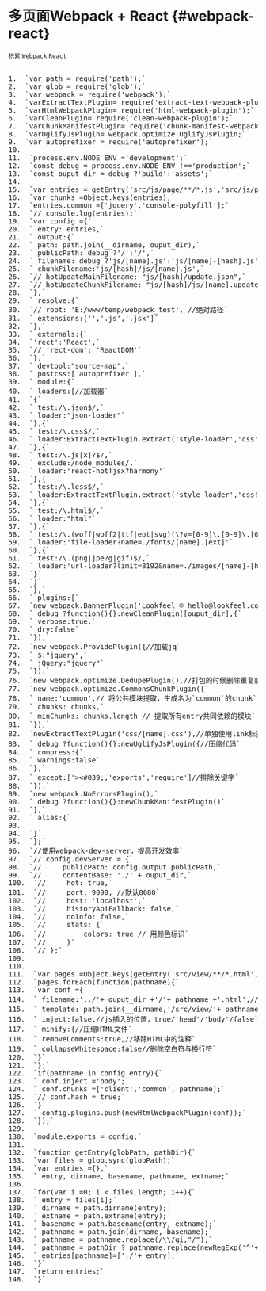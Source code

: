 # 多页面Webpack + React {#webpack-react}

`积累` `Webpack` `React`

<pre class="prettyprint linenums prettyprinted">

1.  `var path = require(&#039;path&#039;);`
2.  `var glob = require(&#039;glob&#039;);`
3.  `var webpack = require(&#039;webpack&#039;);`
4.  `varExtractTextPlugin= require(&#039;extract-text-webpack-plugin&#039;);`
5.  `varHtmlWebpackPlugin= require(&#039;html-webpack-plugin&#039;);`
6.  `varCleanPlugin= require(&#039;clean-webpack-plugin&#039;);`
7.  `varChunkManifestPlugin= require(&#039;chunk-manifest-webpack-plugin&#039;);`
8.  `varUglifyJsPlugin= webpack.optimize.UglifyJsPlugin;`
9.  `var autoprefixer = require(&#039;autoprefixer&#039;);`
10.  
11.  `process.env.NODE_ENV =&#039;development&#039;;`
12.  `const debug = process.env.NODE_ENV !==&#039;production&#039;;`
13.  `const ouput_dir = debug ?&#039;build&#039;:&#039;assets&#039;;`
14.  
15.  `var entries = getEntry(&#039;src/js/page/**/*.js&#039;,&#039;src/js/page/&#039;);`
16.  `var chunks =Object.keys(entries);`
17.  `entries.common =[&#039;jquery&#039;,&#039;console-polyfill&#039;];`
18.  `// console.log(entries);`
19.  `var config ={`
20.  ` entry: entries,`
21.  ` output:{`
22.  ` path: path.join(__dirname, ouput_dir),`
23.  ` publicPath: debug ?&#039;/&#039;:&#039;/&#039;,`
24.  ` filename: debug ?&#039;js/[name].js&#039;:&#039;js/[name]-[hash].js&#039;,`
25.  ` chunkFilename:&#039;js/[hash]/js/[name].js&#039;,`
26.  `// hotUpdateMainFilename: &quot;js/[hash]/update.json&quot;,`
27.  `// hotUpdateChunkFilename: &quot;js/[hash]/js/[name].update.js&quot;,`
28.  `},`
29.  ` resolve:{`
30.  `// root: &#039;E:/www/temp/webpack_test&#039;, //绝对路径`
31.  ` extensions:[&#039;&#039;,&#039;.js&#039;,&#039;.jsx&#039;]`
32.  `},`
33.  ` externals:{`
34.  `&#039;rect&#039;:&#039;React&#039;,`
35.  `// &#039;rect-dom&#039;: &#039;ReactDOM&#039;`
36.  `},`
37.  ` devtool:&quot;source-map&quot;,`
38.  ` postcss:[ autoprefixer ],`
39.  ` module:{`
40.  ` loaders:[//加载器`
41.  `{`
42.  ` test:/\.json$/,`
43.  ` loader:&quot;json-loader&quot;`
44.  `},{`
45.  ` test:/\.css$/,`
46.  ` loader:ExtractTextPlugin.extract(&#039;style-loader&#039;,&#039;css&#039;)`
47.  `},{`
48.  ` test:/\.js[x]?$/,`
49.  ` exclude:/node_modules/,`
50.  ` loader:&#039;react-hot!jsx?harmony&#039;`
51.  `},{`
52.  ` test:/\.less$/,`
53.  ` loader:ExtractTextPlugin.extract(&#039;style-loader&#039;,&#039;css!less&#039;)`
54.  `},{`
55.  ` test:/\.html$/,`
56.  ` loader:&quot;html&quot;`
57.  `},{`
58.  ` test:/\.(woff|woff2|ttf|eot|svg)(\?v=[0-9]\.[0-9]\.[0-9])?$/,`
59.  ` loader:&#039;file-loader?name=./fonts/[name].[ext]&#039;`
60.  `},{`
61.  ` test:/\.(png|jpe?g|gif)$/,`
62.  ` loader:&#039;url-loader?limit=8192&amp;name=./images/[name]-[hash].[ext]&#039;`
63.  `}`
64.  `]`
65.  `},`
66.  ` plugins:[`
67.  `new webpack.BannerPlugin(&#039;Lookfeel © hello@lookfeel.co&#039;),`
68.  ` debug ?function(){}:newCleanPlugin([ouput_dir],{`
69.  ` verbose:true,`
70.  ` dry:false`
71.  `}),`
72.  `new webpack.ProvidePlugin({//加载jq`
73.  ` $:&quot;jquery&quot;,`
74.  ` jQuery:&quot;jquery&quot;`
75.  `}),`
76.  `new webpack.optimize.DedupePlugin(),//打包的时候删除重复或者相似的文件`
77.  `new webpack.optimize.CommonsChunkPlugin({`
78.  ` name:&#039;common&#039;,// 将公共模块提取，生成名为`common`的chunk`
79.  ` chunks: chunks,`
80.  ` minChunks: chunks.length // 提取所有entry共同依赖的模块`
81.  `}),`
82.  `newExtractTextPlugin(&#039;css/[name].css&#039;),//单独使用link标签加载css并设置路径，相对于output配置中的publickPath`
83.  ` debug ?function(){}:newUglifyJsPlugin({//压缩代码`
84.  ` compress:{`
85.  ` warnings:false`
86.  `},`
87.  ` except:[&#039;><#039;,&#039;exports&#039;,&#039;require&#039;]//排除关键字`
88.  `}),`
89.  `new webpack.NoErrorsPlugin(),`
90.  ` debug ?function(){}:newChunkManifestPlugin()`
91.  `],`
92.  ` alias:{`
93.  
94.  `}`
95.  `};`
96.  `//使用webpack-dev-server，提高开发效率`
97.  `// config.devServer = {`
98.  `//     publicPath: config.output.publicPath,`
99.  `//     contentBase: &#039;./&#039; + ouput_dir,`
100.  `//     hot: true,`
101.  `//     port: 9090, //默认8080`
102.  `//     host: &#039;localhost&#039;,`
103.  `//     historyApiFallback: false,`
104.  `//     noInfo: false,`
105.  `//     stats: {`
106.  `//         colors: true // 用颜色标识`
107.  `//     }`
108.  `// };`
109.  
110.  
111.  `var pages =Object.keys(getEntry(&#039;src/view/**/*.html&#039;,&#039;src/view/&#039;));`
112.  `pages.forEach(function(pathname){`
113.  `var conf ={`
114.  ` filename:&#039;../&#039;+ ouput_dir +&#039;/&#039;+ pathname +&#039;.html&#039;,//生成的html存放路径，相对于path`
115.  ` template: path.join(__dirname,&#039;/src/view/&#039;+ pathname +&#039;.html&#039;),//html模板路径`
116.  ` inject:false,//js插入的位置，true/&#039;head&#039;/&#039;body&#039;/false`
117.  ` minify:{//压缩HTML文件`
118.  ` removeComments:true,//移除HTML中的注释`
119.  ` collapseWhitespace:false//删除空白符与换行符`
120.  `}`
121.  `};`
122.  `if(pathname in config.entry){`
123.  ` conf.inject =&#039;body&#039;;`
124.  ` conf.chunks =[&#039;client&#039;,&#039;common&#039;, pathname];`
125.  `// conf.hash = true;`
126.  `}`
127.  ` config.plugins.push(newHtmlWebpackPlugin(conf));`
128.  `});`
129.  
130.  `module.exports = config;`
131.  
132.  `function getEntry(globPath, pathDir){`
133.  `var files = glob.sync(globPath);`
134.  `var entries ={},`
135.  ` entry, dirname, basename, pathname, extname;`
136.  
137.  `for(var i =0; i &lt; files.length; i++){`
138.  ` entry = files[i];`
139.  ` dirname = path.dirname(entry);`
140.  ` extname = path.extname(entry);`
141.  ` basename = path.basename(entry, extname);`
142.  ` pathname = path.join(dirname, basename);`
143.  ` pathname = pathname.replace(/\\/gi,&quot;/&quot;);`
144.  ` pathname = pathDir ? pathname.replace(newRegExp(&#039;^&#039;+ pathDir),&#039;&#039;): pathname;`
145.  ` entries[pathname]=[&#039;./&#039;+ entry];`
146.  `}`
147.  `return entries;`
148.  `}`

</pre>